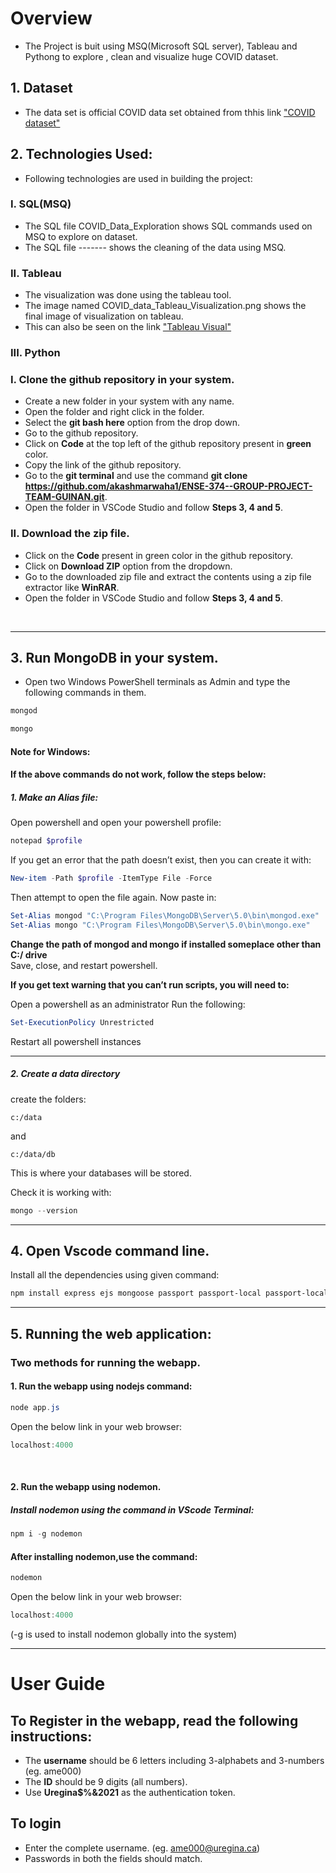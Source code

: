 # Overview
+ The Project is buit using MSQ(Microsoft SQL server), Tableau and Pythong to explore , clean and visualize huge COVID dataset.

## 1. Dataset

+ The data set is official COVID data set obtained from thhis link ["COVID dataset"](https://ourworldindata.org/covid-deaths)

## 2. Technologies Used:
+ Following technologies are used in building the project:

### I. SQL(MSQ)
+ The SQL file COVID_Data_Exploration shows SQL commands used on MSQ to explore on dataset.
+ The SQL file ------- shows the cleaning of the data using MSQ.

### II. Tableau
+ The visualization was done using the tableau tool. 
+ The image named COVID_data_Tableau_Visualization.png shows the final image of visualization on tableau. 
+ This can also be seen on the link ["Tableau Visual"](https://public.tableau.com/app/profile/lakshay.lakshay/viz/Covid_Data_Visualization_16795238014980/Dashboard1?publish=yes)

### III. Python

















### I. Clone the github repository in your system.
+ Create a new folder in your system with any name.
+ Open the folder and right click in the folder.
+ Select the **git bash here** option from the drop down.
+ Go to the github repository.
+ Click on **Code** at the top left of the github repository present in **green** color.
+ Copy the link of the github repository.
+ Go to the **git terminal** and use the command **git clone https://github.com/akashmarwaha1/ENSE-374--GROUP-PROJECT-TEAM-GUINAN.git**.
+ Open the folder in VSCode Studio and follow **Steps 3, 4 and 5**.

### II. Download the zip file.
+ Click on the **Code** present in green color in the github repository.
+ Click on **Download ZIP** option from the dropdown.
+ Go to the downloaded zip file and extract the contents using a zip file extractor like **WinRAR**.
+ Open the folder in VSCode Studio and follow **Steps 3, 4 and 5**.
<br/>

---

## 3. Run MongoDB in your system.
+ Open two Windows PowerShell terminals as Admin and type the following commands in them.
```powershell
mongod
```
```powershell
mongo
```
#### Note for Windows:
#### If the above commands do not work, follow the steps below:
##### 1. **Make an Alias file:**  
Open powershell and open your powershell profile:
```powershell
notepad $profile
```
If you get an error that the path doesn’t exist, then you can create it with:
```powershell
New-item -Path $profile -ItemType File -Force
```
Then attempt to open the file again.
Now paste in:
```powershell
Set-Alias mongod "C:\Program Files\MongoDB\Server\5.0\bin\mongod.exe"
Set-Alias mongo "C:\Program Files\MongoDB\Server\5.0\bin\mongo.exe"
```
**Change the path of mongod and mongo if installed someplace other than C:/ drive** 
<br/>
Save, close, and restart powershell.
<br/>

**If you get text warning that you can’t run scripts, you will need to:**

Open a powershell as an administrator
Run the following:
```powershell
Set-ExecutionPolicy Unrestricted
```
Restart all powershell instances

---
##### 2. **Create a data directory**

create the folders:
```
c:/data
```
and
```
c:/data/db
```
This is where your databases will be stored.

Check it is working with:
```powershell
mongo --version
```
---

## 4. Open Vscode command line.
Install all the dependencies using given command:
```powershell
npm install express ejs mongoose passport passport-local passport-local-mongoose express-session dotenv
``` 
---

## 5. Running the web application:
### Two methods for running the webapp.
#### 1. Run the webapp using nodejs command:
```powershell
node app.js
```
Open the below link in your web browser:
```powershell
localhost:4000
```
<br/>

#### 2. Run the webapp using nodemon.
##### Install nodemon using the command in VScode Terminal:
```powershell
npm i -g nodemon
```
#### After installing nodemon,use the command:
```powershell
nodemon
```
Open the below link in your web browser:
```powershell
localhost:4000
```
(-g is used to install nodemon globally into the system)
<br/>

---


# User Guide

## To Register in the webapp, read the following instructions:
+ The **username** should be 6 letters including 3-alphabets and 3-numbers (eg. ame000)
+ The **ID** should be 9 digits (all numbers).
+ Use **Uregina$%&2021** as the authentication token.

## To login
+ Enter the complete username. (eg. ame000@uregina.ca)
+ Passwords in both the fields should match.